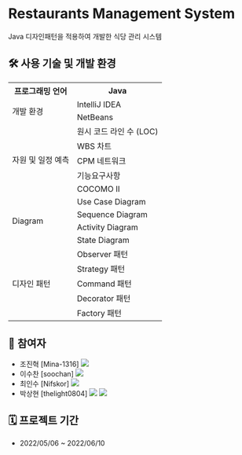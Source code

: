 # Restaurants Management System


Java 디자인패턴을 적용하여 개발한 식당 관리 시스템

## ****🛠️ 사용 기술 및 개발 환경****

<table class="tg">
<tbody>
  <tr>
    <th class="tg-uzvj">프로그래밍 언어</th>
    <th class="tg-0pky">Java</th>
  </tr>
  <tr>
    <td class="tg-uzvj" rowspan="2">개발 환경</td>
    <td class="tg-0pky">IntelliJ IDEA</td>
  </tr>
  <tr>
    <td class="tg-0pky">NetBeans</td>
  </tr>
  <tr>
    <td class="tg-uzvj" rowspan="5">자원 및 일정 예측</td>
    <td class="tg-0pky">원시 코드 라인 수 (LOC)</td>
  </tr>
  <tr>
    <td class="tg-0pky">WBS 차트</td>
  </tr>
  <tr>
    <td class="tg-0pky">CPM 네트워크</td>
  </tr>
  <tr>
    <td class="tg-0pky">기능요구사항</td>
  </tr>
  <tr>
    <td class="tg-0pky">COCOMO II</td>
  </tr>
  <tr>
    <td class="tg-uzvj" rowspan="4">Diagram</td>
    <td class="tg-0pky">Use Case Diagram</td>
  </tr>
  <tr>
    <td class="tg-0pky">Sequence Diagram</td>
  </tr>
  <tr>
    <td class="tg-0pky">Activity Diagram</td>
  </tr>
  <tr>
    <td class="tg-0pky">State Diagram</td>
  </tr>
  <tr>
    <td class="tg-wa1i" rowspan="5">디자인 패턴</td>
    <td class="tg-0lax">Observer 패턴</td>
  </tr>
  <tr>
    <td class="tg-0lax">Strategy 패턴</td>
  </tr>
  <tr>
    <td class="tg-0lax">Command 패턴</td>
  </tr>
  <tr>
    <td class="tg-0lax">Decorator 패턴</td>
  </tr>
  <tr>
    <td class="tg-0lax">Factory 패턴</td>
  </tr>
</tbody>
</table>

## ****👥 참여자****


- 조진혁 [Mina-1316] <a href="https://github.com/Mina-1316" target="GitHub"><img src="https://img.shields.io/badge/GitHub-000000?style=flat-square&logo=GitHub&logoColor=white"/></a>
- 이수찬 [soochan] <a href="https://github.com/soochangoforit" target="GitHub"><img src="https://img.shields.io/badge/GitHub-000000?style=flat-square&logo=GitHub&logoColor=white"/></a>
- 최인수 [Nifskor] <a href="https://github.com/Nifskor" target="GitHub"><img src="https://img.shields.io/badge/GitHub-000000?style=flat-square&logo=GitHub&logoColor=white"/></a>
- 박상현 [thelight0804] <a href="https://github.com/thelight0804" target="GitHub"><img src="https://img.shields.io/badge/GitHub-000000?style=flat-square&logo=GitHub&logoColor=white"/></a>
<a href="https://www.notion.so/thelight0804/Restaurants-Management-System-5dc3106874234a4aa6e271275dcd123b?pvs=4" target="Notion"><img src="https://img.shields.io/badge/Notion-d4d4d4?style=flat-square&logo=Notion&logoColor=black"/></a>

## ****🗓️ 프로젝트 기간****


- 2022/05/06 ~ 2022/06/10
